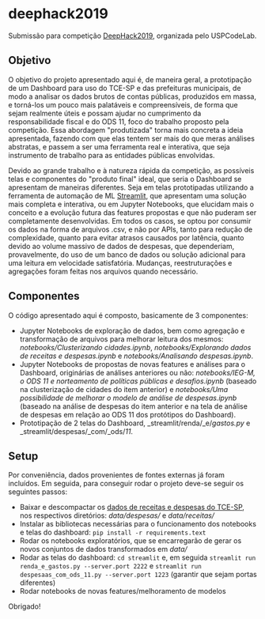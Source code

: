# deephack2019

Submissão para competição [DeepHack2019](https://deephack.xyz/2019), organizada pelo USPCodeLab.

## Objetivo

O objetivo do projeto apresentado aqui é, de maneira geral, a prototipação de um Dashboard para uso do TCE-SP e das prefeituras municipais, de modo a analisar os dados brutos de contas públicas, produzidos em massa, e torná-los um pouco mais palatáveis e compreensíveis, de forma que sejam realmente úteis e possam ajudar no cumprimento da responsabilidade fiscal e do ODS 11, foco do trabalho proposto pela competição. Essa abordagem "produtizada" torna mais concreta a ideia apresentada, fazendo com que elas tentem ser mais do que meras análises abstratas, e passem a ser uma ferramenta real e interativa, que seja instrumento de trabalho para as entidades públicas envolvidas.

Devido ao grande trabalho e à natureza rápida da competição, as possíveis telas e componentes do "produto final" ideal, que seria o Dashboard se apresentam de maneiras diferentes. Seja em telas prototipadas utilizando a ferramenta de automação de ML [Streamlit](https://streamlit.io/), que apresentam uma solução mais completa e interativa, ou em Jupyter Notebooks, que elucidam mais o conceito e a evolução futura das features propostas e que não puderam ser completamente desenvolvidas. Em todos os casos, se optou por consumir os dados na forma de arquivos .csv, e não por APIs, tanto para redução de complexidade, quanto para evitar atrasos causados por latência, quanto devido ao volume massivo de dados de despesas, que dependeriam, provavelmente, do uso de um banco de dados ou solução adicional para uma leitura em velocidade satisfatória. Mudanças, reestruturações e agregações foram feitas nos arquivos quando necessário.

## Componentes

O código apresentado aqui é composto, basicamente de 3 componentes:

* Jupyter Notebooks de exploração de dados, bem como agregação e transformação de arquivos para melhorar leitura dos mesmos: _notebooks/Clusterizando cidades.ipynb_, _notebooks/Explorando dados de receitas e despesas.ipynb_ e _notebooks/Analisando despesas.ipynb_.
* Jupyter Notebooks de propostas de novas features e análises para o Dashboard, originárias de análises anteriores ou não: _notebooks/IEG-M, o ODS 11 e norteamento de políticas públicas e desafios.ipynb_ (baseado na clusterização de cidades do item anterior) e _notebooks/Uma possibilidade de melhorar o modelo de análise de despesas.ipynb_ (baseado na análise de despesas do item anterior e na tela de análise de despesas em relação ao ODS 11 dos protótipos do Dashboard).
* Prototipação de 2 telas do Dashboard, _streamlit/renda/_e/_gastos.py_ e _streamlit/despesas/_com/_ods/_11_.

## Setup

Por conveniência, dados provenientes de fontes externas já foram incluídos. Em seguida, para conseguir rodar o projeto deve-se seguir os seguintes passos:

* Baixar e descompactar os [dados de receitas e despesas do TCE-SP](https://transparencia.tce.sp.gov.br/conjunto-de-dados), nos respectivos diretórios: _data/despesas/_ e _data/receitas/_
* Instalar as bibliotecas necessárias para o funcionamento dos notebooks e telas do dashboard: `pip install -r requirements.text`
* Rodar os notebooks exploratórios, que se encarregarão de gerar os novos conjuntos de dados transformados em _data/_
* Rodar as telas do dashboard: `cd streamlit` e, em seguida `streamlit run renda_e_gastos.py --server.port 2222` e `streamlit run despesaas_com_ods_11.py --server.port 1223` (garantir que sejam portas diferentes)
* Rodar notebooks de novas features/melhoramento de modelos

Obrigado!